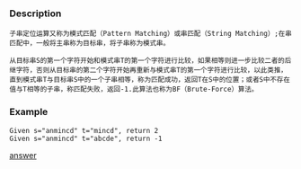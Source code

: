 ### Description
    子串定位运算又称为模式匹配（Pattern Matching）或串匹配（String Matching）;在串匹配中，一般将主串称为目标串，将子串称为模式串。

    从目标串S的第一个字符开始和模式串T的第一个字符进行比较，如果相等则进一步比较二者的后继字符，否则从目标串的第二个字符开始再重新与模式串T的第一个字符进行比较，以此类推，直到模式串T与目标串S中的一个子串相等，称为匹配成功，返回T在S中的位置；或者S中不存在值与T相等的子串，称匹配失败，返回-1.此算法也称为BF（Brute-Force）算法。

### Example
    Given s="anmincd" t="mincd", return 2
    Given s="anmincd" t="abcde", return -1


[answer](https://github.com/KenmyZhang/InterviewQuestionsAndAnswer/blob/master/answers/BruteForce.go)